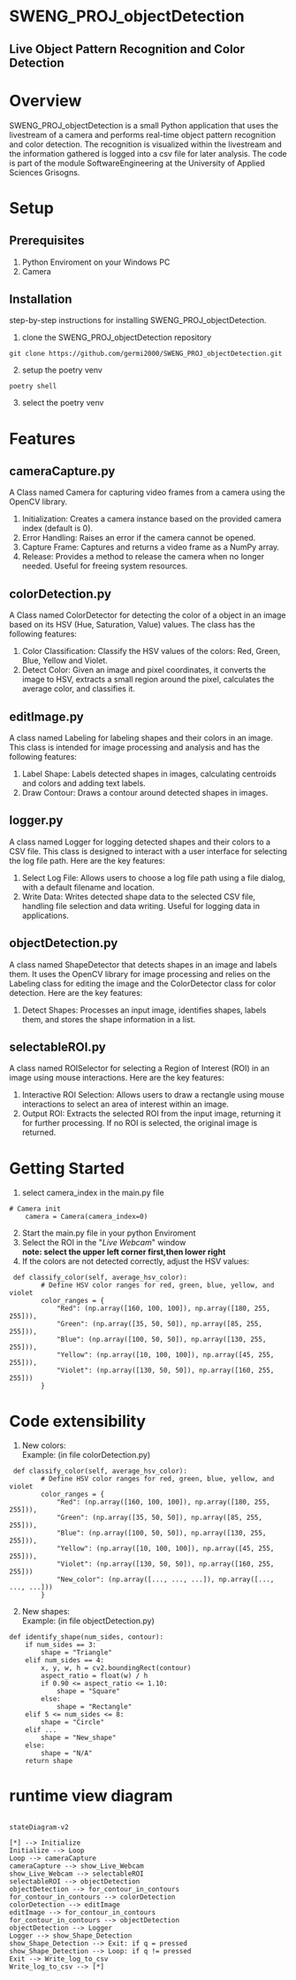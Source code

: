 # SWENG_PROJ_objectDetection
## Live Object Pattern Recognition and Color Detection

# Overview
SWENG_PROJ_objectDetection is a small Python application that uses the livestream of a camera and performs real-time 
object pattern recognition and color detection. The recognition is visualized within the livestream and the 
information gathered is logged into a csv file for later analysis. 
The code is part of the module SoftwareEngineering at the University of Applied Sciences Grisogns.


# Setup
## Prerequisites
1. Python Enviroment on your Windows PC
2. Camera

## Installation
step-by-step instructions for installing SWENG_PROJ_objectDetection. 

1. clone the SWENG_PROJ_objectDetection repository  
```
git clone https://github.com/germi2000/SWENG_PROJ_objectDetection.git
```
2. setup the poetry venv  
```
poetry shell
```
3. select the poetry venv

# Features
## cameraCapture.py
A Class named Camera for capturing video frames from a camera using the OpenCV library. 
1. Initialization: Creates a camera instance based on the provided camera index (default is 0).
2. Error Handling: Raises an error if the camera cannot be opened.
3. Capture Frame: Captures and returns a video frame as a NumPy array.
4. Release: Provides a method to release the camera when no longer needed. Useful for freeing system resources.

## colorDetection.py
A Class named ColorDetector for detecting the color of a object in an image based on its 
HSV (Hue, Saturation, Value) values. The class has the following features:
1. Color Classification: Classify the HSV values of the colors: Red, Green, Blue, Yellow and Violet.
2. Detect Color: Given an image and pixel coordinates, it converts the image to HSV, extracts a small region around the pixel, calculates the average color, and classifies it.

## editImage.py
A class named Labeling for labeling shapes and their colors in an image. This class is intended for image processing and analysis and has the following features:
1. Label Shape: Labels detected shapes in images, calculating centroids and colors and adding text labels.
2. Draw Contour: Draws a contour around detected shapes in images.

## logger.py
A class named Logger for logging detected shapes and their colors to a CSV file. This class is designed to interact with a user interface for selecting the log file path. Here are the key features:
1. Select Log File: Allows users to choose a log file path using a file dialog, with a default filename and location.
2. Write Data: Writes detected shape data to the selected CSV file, handling file selection and data writing. Useful for logging data in applications.

## objectDetection.py
A class named ShapeDetector that detects shapes in an image and labels them. It uses the OpenCV library for image processing and relies on the Labeling class for editing the image and the ColorDetector class for color detection. Here are the key features:
1. Detect Shapes: Processes an input image, identifies shapes, labels them, and stores the shape information in a list.

## selectableROI.py
A class named ROISelector for selecting a Region of Interest (ROI) in an image using mouse interactions. Here are the key features:
1. Interactive ROI Selection: Allows users to draw a rectangle using mouse interactions to select an area of interest within an image.
2. Output ROI: Extracts the selected ROI from the input image, returning it for further processing. If no ROI is selected, the original image is returned.

# Getting Started
1. select camera_index in the main.py file
```
# Camera init
    camera = Camera(camera_index=0)
```
2. Start the main.py file in your python Enviroment
3. Select the ROI in the "_Live Webcam_" window  
__note: select the upper left corner first,then lower right__
4. If the colors are not detected correctly, adjust the HSV values:
```
 def classify_color(self, average_hsv_color):
        # Define HSV color ranges for red, green, blue, yellow, and violet
        color_ranges = {
            "Red": (np.array([160, 100, 100]), np.array([180, 255, 255])),
            "Green": (np.array([35, 50, 50]), np.array([85, 255, 255])),
            "Blue": (np.array([100, 50, 50]), np.array([130, 255, 255])),
            "Yellow": (np.array([10, 100, 100]), np.array([45, 255, 255])),
            "Violet": (np.array([130, 50, 50]), np.array([160, 255, 255]))
        }
```
# Code extensibility
1. New colors:  
Example: (in file colorDetection.py)
```
 def classify_color(self, average_hsv_color):
        # Define HSV color ranges for red, green, blue, yellow, and violet
        color_ranges = {
            "Red": (np.array([160, 100, 100]), np.array([180, 255, 255])),
            "Green": (np.array([35, 50, 50]), np.array([85, 255, 255])),
            "Blue": (np.array([100, 50, 50]), np.array([130, 255, 255])),
            "Yellow": (np.array([10, 100, 100]), np.array([45, 255, 255])),
            "Violet": (np.array([130, 50, 50]), np.array([160, 255, 255]))
            "New_color": (np.array([..., ..., ...]), np.array([..., ..., ...]))
        }
```
2. New shapes:  
Example: (in file objectDetection.py)
```
def identify_shape(num_sides, contour):
    if num_sides == 3:
        shape = "Triangle"
    elif num_sides == 4:
        x, y, w, h = cv2.boundingRect(contour)
        aspect_ratio = float(w) / h
        if 0.90 <= aspect_ratio <= 1.10:
            shape = "Square"
        else:
            shape = "Rectangle"
    elif 5 <= num_sides <= 8:
        shape = "Circle"
    elif ...
        shape = "New_shape"
    else:
        shape = "N/A"
    return shape
```
# runtime view diagram

```mermaid

stateDiagram-v2

[*] --> Initialize
Initialize --> Loop
Loop --> cameraCapture
cameraCapture --> show_Live_Webcam
show_Live_Webcam --> selectableROI
selectableROI --> objectDetection
objectDetection --> for_contour_in_contours
for_contour_in_contours --> colorDetection
colorDetection --> editImage
editImage --> for_contour_in_contours
for_contour_in_contours --> objectDetection
objectDetection --> Logger
Logger --> show_Shape_Detection
show_Shape_Detection --> Exit: if q = pressed
show_Shape_Detection --> Loop: if q != pressed
Exit --> Write_log_to_csv
Write_log_to_csv --> [*]
```
